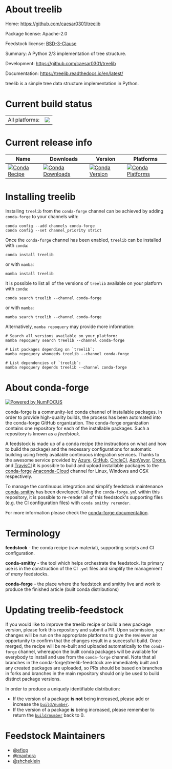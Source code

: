 About treelib
=============

Home: https://github.com/caesar0301/treelib

Package license: Apache-2.0

Feedstock license: [BSD-3-Clause](https://github.com/conda-forge/treelib-feedstock/blob/main/LICENSE.txt)

Summary: A Python 2/3 implementation of tree structure.

Development: https://github.com/caesar0301/treelib

Documentation: https://treelib.readthedocs.io/en/latest/

treelib is a simple tree data structure implementation in Python.


Current build status
====================


<table><tr><td>All platforms:</td>
    <td>
      <a href="https://dev.azure.com/conda-forge/feedstock-builds/_build/latest?definitionId=7271&branchName=main">
        <img src="https://dev.azure.com/conda-forge/feedstock-builds/_apis/build/status/treelib-feedstock?branchName=main">
      </a>
    </td>
  </tr>
</table>

Current release info
====================

| Name | Downloads | Version | Platforms |
| --- | --- | --- | --- |
| [![Conda Recipe](https://img.shields.io/badge/recipe-treelib-green.svg)](https://anaconda.org/conda-forge/treelib) | [![Conda Downloads](https://img.shields.io/conda/dn/conda-forge/treelib.svg)](https://anaconda.org/conda-forge/treelib) | [![Conda Version](https://img.shields.io/conda/vn/conda-forge/treelib.svg)](https://anaconda.org/conda-forge/treelib) | [![Conda Platforms](https://img.shields.io/conda/pn/conda-forge/treelib.svg)](https://anaconda.org/conda-forge/treelib) |

Installing treelib
==================

Installing `treelib` from the `conda-forge` channel can be achieved by adding `conda-forge` to your channels with:

```
conda config --add channels conda-forge
conda config --set channel_priority strict
```

Once the `conda-forge` channel has been enabled, `treelib` can be installed with `conda`:

```
conda install treelib
```

or with `mamba`:

```
mamba install treelib
```

It is possible to list all of the versions of `treelib` available on your platform with `conda`:

```
conda search treelib --channel conda-forge
```

or with `mamba`:

```
mamba search treelib --channel conda-forge
```

Alternatively, `mamba repoquery` may provide more information:

```
# Search all versions available on your platform:
mamba repoquery search treelib --channel conda-forge

# List packages depending on `treelib`:
mamba repoquery whoneeds treelib --channel conda-forge

# List dependencies of `treelib`:
mamba repoquery depends treelib --channel conda-forge
```


About conda-forge
=================

[![Powered by
NumFOCUS](https://img.shields.io/badge/powered%20by-NumFOCUS-orange.svg?style=flat&colorA=E1523D&colorB=007D8A)](https://numfocus.org)

conda-forge is a community-led conda channel of installable packages.
In order to provide high-quality builds, the process has been automated into the
conda-forge GitHub organization. The conda-forge organization contains one repository
for each of the installable packages. Such a repository is known as a *feedstock*.

A feedstock is made up of a conda recipe (the instructions on what and how to build
the package) and the necessary configurations for automatic building using freely
available continuous integration services. Thanks to the awesome service provided by
[Azure](https://azure.microsoft.com/en-us/services/devops/), [GitHub](https://github.com/),
[CircleCI](https://circleci.com/), [AppVeyor](https://www.appveyor.com/),
[Drone](https://cloud.drone.io/welcome), and [TravisCI](https://travis-ci.com/)
it is possible to build and upload installable packages to the
[conda-forge](https://anaconda.org/conda-forge) [Anaconda-Cloud](https://anaconda.org/)
channel for Linux, Windows and OSX respectively.

To manage the continuous integration and simplify feedstock maintenance
[conda-smithy](https://github.com/conda-forge/conda-smithy) has been developed.
Using the ``conda-forge.yml`` within this repository, it is possible to re-render all of
this feedstock's supporting files (e.g. the CI configuration files) with ``conda smithy rerender``.

For more information please check the [conda-forge documentation](https://conda-forge.org/docs/).

Terminology
===========

**feedstock** - the conda recipe (raw material), supporting scripts and CI configuration.

**conda-smithy** - the tool which helps orchestrate the feedstock.
                   Its primary use is in the construction of the CI ``.yml`` files
                   and simplify the management of *many* feedstocks.

**conda-forge** - the place where the feedstock and smithy live and work to
                  produce the finished article (built conda distributions)


Updating treelib-feedstock
==========================

If you would like to improve the treelib recipe or build a new
package version, please fork this repository and submit a PR. Upon submission,
your changes will be run on the appropriate platforms to give the reviewer an
opportunity to confirm that the changes result in a successful build. Once
merged, the recipe will be re-built and uploaded automatically to the
`conda-forge` channel, whereupon the built conda packages will be available for
everybody to install and use from the `conda-forge` channel.
Note that all branches in the conda-forge/treelib-feedstock are
immediately built and any created packages are uploaded, so PRs should be based
on branches in forks and branches in the main repository should only be used to
build distinct package versions.

In order to produce a uniquely identifiable distribution:
 * If the version of a package **is not** being increased, please add or increase
   the [``build/number``](https://docs.conda.io/projects/conda-build/en/latest/resources/define-metadata.html#build-number-and-string).
 * If the version of a package **is** being increased, please remember to return
   the [``build/number``](https://docs.conda.io/projects/conda-build/en/latest/resources/define-metadata.html#build-number-and-string)
   back to 0.

Feedstock Maintainers
=====================

* [@efiop](https://github.com/efiop/)
* [@maxhora](https://github.com/maxhora/)
* [@shcheklein](https://github.com/shcheklein/)


